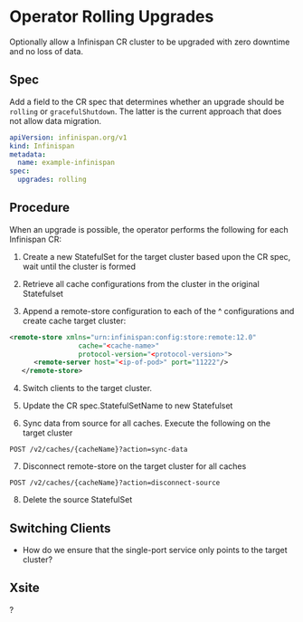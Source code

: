 # Operator Rolling Upgrades
Optionally allow a Infinispan CR cluster to be upgraded with zero downtime and no loss of data.

## Spec
Add a field to the CR spec that determines whether an upgrade should be `rolling` or `gracefulShutdown`. The latter is the current approach that does not allow data migration.

```yaml
apiVersion: infinispan.org/v1
kind: Infinispan
metadata:
  name: example-infinispan
spec:
  upgrades: rolling
```

## Procedure
When an upgrade is possible, the operator performs the following for each Infinispan CR:

1. Create a new StatefulSet for the target cluster based upon the CR spec, wait until the cluster is formed

2. Retrieve all cache configurations from the cluster in the original Statefulset

3. Append a remote-store configuration to each of the ^ configurations and create cache target cluster:

```xml
<remote-store xmlns="urn:infinispan:config:store:remote:12.0"
                 cache="<cache-name>" 
                 protocol-version="<protocol-version>"> 
      <remote-server host="<ip-of-pod>" port="11222"/> 
   </remote-store>
```

4. Switch clients to the target cluster.

5. Update the CR spec.StatefulSetName to new Statefulset

6. Sync data from source for all caches. Execute the following on the target cluster

```
POST /v2/caches/{cacheName}?action=sync-data
```

7. Disconnect remote-store on the target cluster for all caches
```
POST /v2/caches/{cacheName}?action=disconnect-source
```

8. Delete the source StatefulSet

## Switching Clients
- How do we ensure that the single-port service only points to the target cluster?

## Xsite
?
